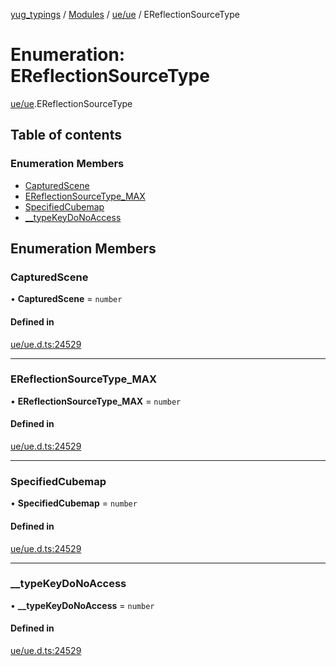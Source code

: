[yug_typings](../README.md) / [Modules](../modules.md) / [ue/ue](../modules/ue_ue.md) / EReflectionSourceType

# Enumeration: EReflectionSourceType

[ue/ue](../modules/ue_ue.md).EReflectionSourceType

## Table of contents

### Enumeration Members

- [CapturedScene](ue_ue.EReflectionSourceType.md#capturedscene)
- [EReflectionSourceType\_MAX](ue_ue.EReflectionSourceType.md#ereflectionsourcetype_max)
- [SpecifiedCubemap](ue_ue.EReflectionSourceType.md#specifiedcubemap)
- [\_\_typeKeyDoNoAccess](ue_ue.EReflectionSourceType.md#__typekeydonoaccess)

## Enumeration Members

### CapturedScene

• **CapturedScene** = `number`

#### Defined in

[ue/ue.d.ts:24529](https://github.com/YugMetaverse/yug_typings/blob/25cad34/ue/ue.d.ts#L24529)

___

### EReflectionSourceType\_MAX

• **EReflectionSourceType\_MAX** = `number`

#### Defined in

[ue/ue.d.ts:24529](https://github.com/YugMetaverse/yug_typings/blob/25cad34/ue/ue.d.ts#L24529)

___

### SpecifiedCubemap

• **SpecifiedCubemap** = `number`

#### Defined in

[ue/ue.d.ts:24529](https://github.com/YugMetaverse/yug_typings/blob/25cad34/ue/ue.d.ts#L24529)

___

### \_\_typeKeyDoNoAccess

• **\_\_typeKeyDoNoAccess** = `number`

#### Defined in

[ue/ue.d.ts:24529](https://github.com/YugMetaverse/yug_typings/blob/25cad34/ue/ue.d.ts#L24529)
